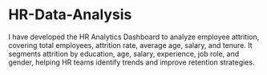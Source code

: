 # HR-Data-Analysis
I have developed the HR Analytics Dashboard to analyze employee attrition, covering total employees, attrition rate, average age, salary, and tenure. It segments attrition by education, age, salary, experience, job role, and gender, helping HR teams identify trends and improve retention strategies.
